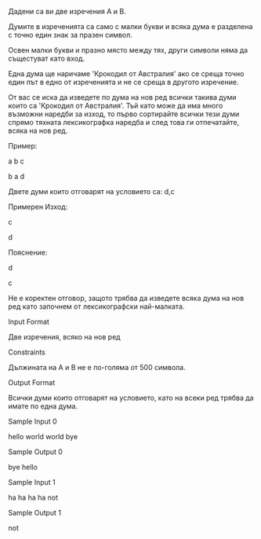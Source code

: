 Дадени са ви две изречения A и B.

Думите в изреченията са само с малки букви и всяка дума е разделена с точно един знак за празен символ.

Освен малки букви и празно място между тях, други символи няма да същестуват като вход.

Една дума ще наричаме 'Крокодил от Австралия' ако се среща точно един път в едно от изреченията и не се среща в другото изречение.

От вас се иска да изведете по дума на нов ред всички такива думи които са 'Крокодил от Австралия'. Тъй като може да има много възможни наредби за изход, то първо сортирайте всички тези думи спрямо тяхната лексикографка наредба и след това ги отпечатайте, всяка на нов ред.

Пример:

a b c

b a d

Двете думи които отговарят на условието са: d,c

Примерен Изход:

c

d

Пояснение:

d

c

Не е коректен отговор, защото трябва да изведете всяка дума на нов ред като започнем от лексикографски най-малката.

Input Format

Две изречения, всяко на нов ред

Constraints

Дължината на A и B не е по-голяма от 500 символа.

Output Format

Всички думи които отговарят на условието, като на всеки ред трябва да имате по една дума.

Sample Input 0

hello world
world bye

Sample Output 0

bye
hello

Sample Input 1

ha ha ha ha
not

Sample Output 1

not

